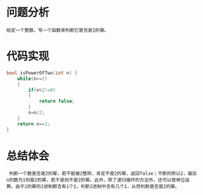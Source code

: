 # 问题分析 #

    给定一个整数，写一个函数来判断它是否是2的幂。


# 代码实现 #
```C
bool isPowerOfTwo(int n) {
    while(n>=2)
    {
        if(n%2!=0)
        {
            return false;
        }
        n=n/2;
    }
    return n==1;
}
```
# 总结体会 #
     判断一个数是否是2的幂，若不能被2整除，肯定不是2的幂，返回false；不断的除以2，最后n的数为1则是2的幂，若不是则不是2的幂。此外，除了递归循环的方法外，还可以使用位运算。由于2的幂的2进制都含有1个1，判断2进制中含有几个1，从而判断是否是2的幂。